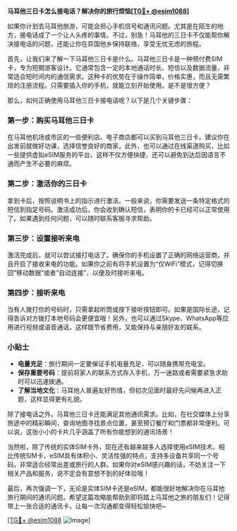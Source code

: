 **马耳他三日卡怎么接电话？解决你的旅行烦恼[[TG💪+ @esim1088](https://t.me/s/esim1088)]**

如果你计划去马耳他旅游，可能会担心手机信号和通讯问题。尤其是在陌生的地方，接电话成了一个让人头疼的事情。不过，别急！马耳他的三日卡不仅能帮你解决接电话的问题，还能让你在异国他乡保持联络，享受无忧无虑的旅程。

首先，让我们来了解一下马耳他三日卡是什么。马耳他三日卡是一种预付费SIM卡，专为短期游客设计。它通常包含一定的本地通话时长、短信以及数据流量，非常适合短时间内的通信需求。这种卡的优势在于操作简单，价格实惠，而且无需繁琐的注册流程。只需要插入你的手机，就能立刻开始使用。是不是很方便？

那么，如何正确使用马耳他三日卡接电话呢？以下是几个关键步骤：

### 第一步：购买马耳他三日卡

在马耳他机场或市区的一些便利店、电子商店都可以买到马耳他三日卡。建议你在出发前就做好功课，选择信誉良好的商家。此外，也可以通过在线渠道购买，比如一些提供虚拟eSIM服务的平台。这样不仅方便快捷，还可以避免到达后因语言不通而产生不必要的麻烦。

### 第二步：激活你的三日卡

拿到卡后，按照说明书上的指示进行激活。一般来说，你需要发送一条特定格式的短信到指定号码。激活成功后，你会收到确认短信，表明你的卡已经可以正常使用了。如果遇到任何问题，可以随时联系客服寻求帮助。

### 第三步：设置接听来电

激活完成后，就可以尝试接打电话了。确保你的手机设置了正确的网络运营商，并且开启了接收来电的功能。如果你之前有将手机设置为“仅WiFi”模式，记得切换回“移动数据”或者“自动连接”，以便及时接听来电。

### 第四步：接听来电

当有人拨打你的号码时，只需拿起听筒或按下接听按钮即可。如果是国际长途，记得告诉对方拨打本地号码会更便宜哦！另外，也可以通过Skype、WhatsApp等应用进行视频或语音通话，这样既节省费用，又能保持与亲朋好友的联系。

### 小贴士

- **电量充足**：旅行期间一定要保证手机电量充足，可以随身携带充电宝。
- **保存重要号码**：提前将家人的联系方式存入手机，万一迷路或者需要紧急求助时可以迅速拨通。
- **了解当地文化**：马耳他人普遍友好热情，但初次见面时最好先问候再进入正题，这样显得更有礼貌。

除了接电话之外，马耳他三日卡还能满足其他通讯需求。比如，在社交媒体上分享旅途中的精彩瞬间，查询地图寻找景点位置，甚至预订餐厅和门票都非常便利。可以说，这张小小的卡片几乎涵盖了所有你能想到的通讯场景！

当然啦，除了传统的实体SIM卡外，现在还有越来越多人选择使用eSIM技术。相比传统SIM卡，eSIM具有体积小、灵活性强的特点，支持多设备共享同一个号码，非常适合经常出差或旅行的人群。如果你对eSIM感兴趣的话，不妨关注一下相关产品和服务，说不定会有意想不到的好体验哦！

最后，再次强调一下，无论是实体SIM卡还是eSIM，都能很好地解决你在马耳他旅行期间的通讯问题。希望这篇攻略能帮助到即将踏上马耳他之旅的朋友们！记得带上一张合适的通讯卡，让每一次沟通都变得轻松愉快吧~

[[TG💪+ @esim1088](https://t.me/s/esim1088) ![Image](https://i.postimg.cc/4NQfJmqS/Snipaste-2025-05-13-00-14-12.png)]